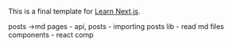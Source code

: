 This is a final template for [Learn Next.js](https://nextjs.org/learn).

posts ->md
pages - api, posts - importing posts
lib - read md files
components - react comp
